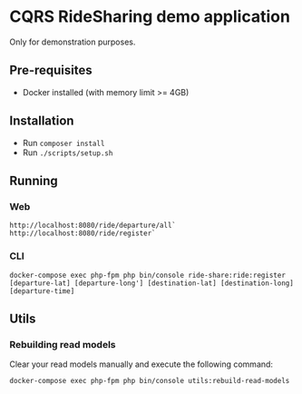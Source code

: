 # CQRS RideSharing demo application
Only for demonstration purposes.

## Pre-requisites

- Docker installed (with memory limit >= 4GB)

## Installation

- Run `composer install`
- Run `./scripts/setup.sh`

## Running

### Web
```
http://localhost:8080/ride/departure/all`
http://localhost:8080/ride/register`
```

### CLI

```
docker-compose exec php-fpm php bin/console ride-share:ride:register [departure-lat] [departure-long'] [destination-lat] [destination-long] [departure-time]            
```

## Utils
### Rebuilding read models
Clear your read models manually and execute the following command:
```
docker-compose exec php-fpm php bin/console utils:rebuild-read-models

```